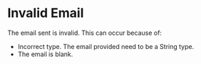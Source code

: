 # Invalid Email

The email sent is invalid. This can occur because of:

- Incorrect type. The email provided need to be a String type.
- The email is blank. 